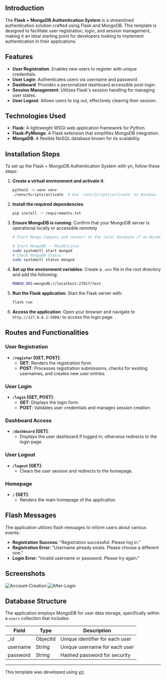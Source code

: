 ## Introduction
The **Flask + MongoDB Authentication System** is a streamlined authentication solution crafted using Flask and MongoDB. This template is designed to facilitate user registration, login, and session management, making it an ideal starting point for developers looking to implement authentication in their applications.

## Features
- **User Registration**: Enables new users to register with unique credentials.
- **User Login**: Authenticates users via username and password.
- **Dashboard**: Provides a personalized dashboard accessible post-login.
- **Session Management**: Utilizes Flask's session handling for managing user states.
- **User Logout**: Allows users to log out, effectively clearing their session.

## Technologies Used
- **Flask**: A lightweight WSGI web application framework for Python.
- **Flask-PyMongo**: A Flask extension that simplifies MongoDB integration.
- **MongoDB**: A flexible NoSQL database known for its scalability.

## Installation Steps
To set up the Flask + MongoDB Authentication System with yri, follow these steps:

1. **Create a virtual environment and activate it**:
   ```bash
   python3 -m venv venv
   ./venv/Scripts/activate  # Use `venv\Scripts\activate` on Windows
   ```
2. **Install the required dependencies**:
   ```bash
   pip install -r requirements.txt
   ```
3. **Ensure MongoDB is running**:
   Confirm that your MongoDB server is operational locally or accessible remotely
   ```bash
   # Start Mongo Compass and connect to the local database if on Windows

   # Start MongoDB -- MacOS/Linux
   sudo systemctl start mongod
   # Check MongoDB Status
   sudo systemctl status mongod
   ```
4. **Set up the environment variables**:
   Create a `.env` file in the root directory and add the following:
   ```bash
   MONGO_URI=mongodb://localhost:27017/test
   ```
5. **Run the Flask application**:
   Start the Flask server with:
   ```bash
   flask run
   ```
6. **Access the application**:
   Open your browser and navigate to `http://127.0.0.1:5000/` to access the login page.


## Routes and Functionalities

### User Registration
- **`/register` [GET, POST]**:
  - **GET**: Renders the registration form.
  - **POST**: Processes registration submissions, checks for existing usernames, and creates new user entries.

### User Login
- **`/login` [GET, POST]**:
  - **GET**: Displays the login form.
  - **POST**: Validates user credentials and manages session creation.

### Dashboard Access
- **`/dashboard` [GET]**:
  - Displays the user dashboard if logged in; otherwise redirects to the login page.

### User Logout
- **`/logout` [GET]**:
  - Clears the user session and redirects to the homepage.

### Homepage
- **`/` [GET]**:
  - Renders the main homepage of the application.

## Flash Messages
The application utilizes flash messages to inform users about various events:

- **Registration Success**: "Registration successful. Please log in."
- **Registration Error**: "Username already exists. Please choose a different one."
- **Login Error**: "Invalid username or password. Please try again."

## Screenshots
![Account-Creation](https://github.com/user-attachments/assets/845c4c90-26c3-446f-9644-7e8001c52864)
![After-Login](https://github.com/user-attachments/assets/9b0e46b2-8938-477b-8520-03ef015afbd7)

## Database Structure
The application employs MongoDB for user data storage, specifically within a `users` collection that includes:

| Field       | Type      | Description                          |
|-------------|-----------|--------------------------------------|
| _id         | ObjectId  | Unique identifier for each user      |
| username    | String    | Unique username for each user        |
| password    | String    | Hashed password for security          |

---

This template was developed using [yri](https://github.com/Abhishek-Mallick/yri).